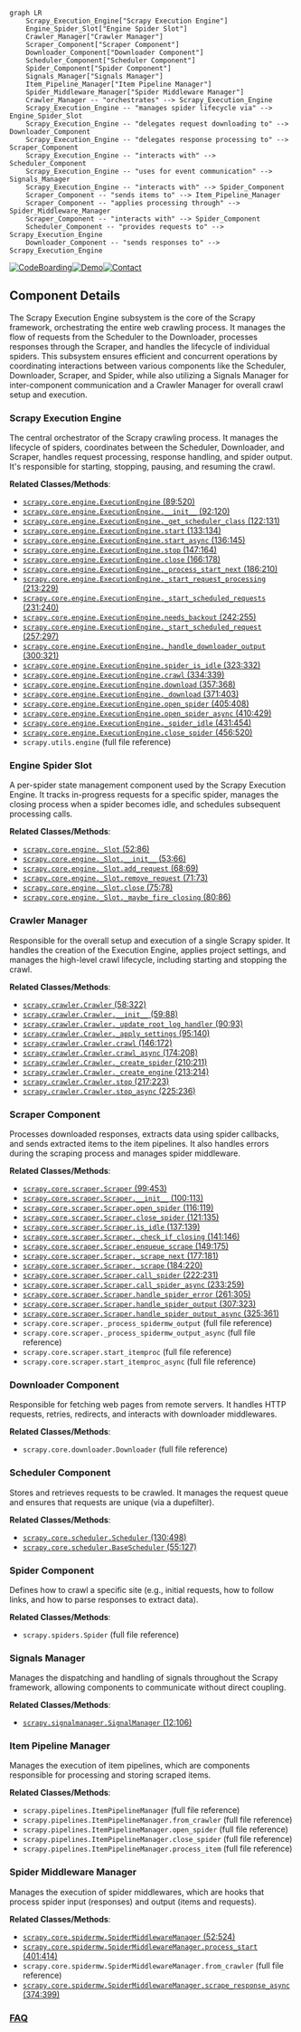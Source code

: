 ```mermaid
graph LR
    Scrapy_Execution_Engine["Scrapy Execution Engine"]
    Engine_Spider_Slot["Engine Spider Slot"]
    Crawler_Manager["Crawler Manager"]
    Scraper_Component["Scraper Component"]
    Downloader_Component["Downloader Component"]
    Scheduler_Component["Scheduler Component"]
    Spider_Component["Spider Component"]
    Signals_Manager["Signals Manager"]
    Item_Pipeline_Manager["Item Pipeline Manager"]
    Spider_Middleware_Manager["Spider Middleware Manager"]
    Crawler_Manager -- "orchestrates" --> Scrapy_Execution_Engine
    Scrapy_Execution_Engine -- "manages spider lifecycle via" --> Engine_Spider_Slot
    Scrapy_Execution_Engine -- "delegates request downloading to" --> Downloader_Component
    Scrapy_Execution_Engine -- "delegates response processing to" --> Scraper_Component
    Scrapy_Execution_Engine -- "interacts with" --> Scheduler_Component
    Scrapy_Execution_Engine -- "uses for event communication" --> Signals_Manager
    Scrapy_Execution_Engine -- "interacts with" --> Spider_Component
    Scraper_Component -- "sends items to" --> Item_Pipeline_Manager
    Scraper_Component -- "applies processing through" --> Spider_Middleware_Manager
    Scraper_Component -- "interacts with" --> Spider_Component
    Scheduler_Component -- "provides requests to" --> Scrapy_Execution_Engine
    Downloader_Component -- "sends responses to" --> Scrapy_Execution_Engine
```
[![CodeBoarding](https://img.shields.io/badge/Generated%20by-CodeBoarding-9cf?style=flat-square)](https://github.com/CodeBoarding/CodeBoarding)[![Demo](https://img.shields.io/badge/Try%20our-Demo-blue?style=flat-square)](https://www.codeboarding.org/demo)[![Contact](https://img.shields.io/badge/Contact%20us%20-%20contact@codeboarding.org-lightgrey?style=flat-square)](mailto:contact@codeboarding.org)

## Component Details

The Scrapy Execution Engine subsystem is the core of the Scrapy framework, orchestrating the entire web crawling process. It manages the flow of requests from the Scheduler to the Downloader, processes responses through the Scraper, and handles the lifecycle of individual spiders. This subsystem ensures efficient and concurrent operations by coordinating interactions between various components like the Scheduler, Downloader, Scraper, and Spider, while also utilizing a Signals Manager for inter-component communication and a Crawler Manager for overall crawl setup and execution.

### Scrapy Execution Engine
The central orchestrator of the Scrapy crawling process. It manages the lifecycle of spiders, coordinates between the Scheduler, Downloader, and Scraper, handles request processing, response handling, and spider output. It's responsible for starting, stopping, pausing, and resuming the crawl.


**Related Classes/Methods**:

- <a href="https://github.com/scrapy/scrapy/blob/master/scrapy/core/engine.py#L89-L520" target="_blank" rel="noopener noreferrer">`scrapy.core.engine.ExecutionEngine` (89:520)</a>
- <a href="https://github.com/scrapy/scrapy/blob/master/scrapy/core/engine.py#L92-L120" target="_blank" rel="noopener noreferrer">`scrapy.core.engine.ExecutionEngine.__init__` (92:120)</a>
- <a href="https://github.com/scrapy/scrapy/blob/master/scrapy/core/engine.py#L122-L131" target="_blank" rel="noopener noreferrer">`scrapy.core.engine.ExecutionEngine._get_scheduler_class` (122:131)</a>
- <a href="https://github.com/scrapy/scrapy/blob/master/scrapy/core/engine.py#L133-L134" target="_blank" rel="noopener noreferrer">`scrapy.core.engine.ExecutionEngine.start` (133:134)</a>
- <a href="https://github.com/scrapy/scrapy/blob/master/scrapy/core/engine.py#L136-L145" target="_blank" rel="noopener noreferrer">`scrapy.core.engine.ExecutionEngine.start_async` (136:145)</a>
- <a href="https://github.com/scrapy/scrapy/blob/master/scrapy/core/engine.py#L147-L164" target="_blank" rel="noopener noreferrer">`scrapy.core.engine.ExecutionEngine.stop` (147:164)</a>
- <a href="https://github.com/scrapy/scrapy/blob/master/scrapy/core/engine.py#L166-L178" target="_blank" rel="noopener noreferrer">`scrapy.core.engine.ExecutionEngine.close` (166:178)</a>
- <a href="https://github.com/scrapy/scrapy/blob/master/scrapy/core/engine.py#L186-L210" target="_blank" rel="noopener noreferrer">`scrapy.core.engine.ExecutionEngine._process_start_next` (186:210)</a>
- <a href="https://github.com/scrapy/scrapy/blob/master/scrapy/core/engine.py#L213-L229" target="_blank" rel="noopener noreferrer">`scrapy.core.engine.ExecutionEngine._start_request_processing` (213:229)</a>
- <a href="https://github.com/scrapy/scrapy/blob/master/scrapy/core/engine.py#L231-L240" target="_blank" rel="noopener noreferrer">`scrapy.core.engine.ExecutionEngine._start_scheduled_requests` (231:240)</a>
- <a href="https://github.com/scrapy/scrapy/blob/master/scrapy/core/engine.py#L242-L255" target="_blank" rel="noopener noreferrer">`scrapy.core.engine.ExecutionEngine.needs_backout` (242:255)</a>
- <a href="https://github.com/scrapy/scrapy/blob/master/scrapy/core/engine.py#L257-L297" target="_blank" rel="noopener noreferrer">`scrapy.core.engine.ExecutionEngine._start_scheduled_request` (257:297)</a>
- <a href="https://github.com/scrapy/scrapy/blob/master/scrapy/core/engine.py#L300-L321" target="_blank" rel="noopener noreferrer">`scrapy.core.engine.ExecutionEngine._handle_downloader_output` (300:321)</a>
- <a href="https://github.com/scrapy/scrapy/blob/master/scrapy/core/engine.py#L323-L332" target="_blank" rel="noopener noreferrer">`scrapy.core.engine.ExecutionEngine.spider_is_idle` (323:332)</a>
- <a href="https://github.com/scrapy/scrapy/blob/master/scrapy/core/engine.py#L334-L339" target="_blank" rel="noopener noreferrer">`scrapy.core.engine.ExecutionEngine.crawl` (334:339)</a>
- <a href="https://github.com/scrapy/scrapy/blob/master/scrapy/core/engine.py#L357-L368" target="_blank" rel="noopener noreferrer">`scrapy.core.engine.ExecutionEngine.download` (357:368)</a>
- <a href="https://github.com/scrapy/scrapy/blob/master/scrapy/core/engine.py#L371-L403" target="_blank" rel="noopener noreferrer">`scrapy.core.engine.ExecutionEngine._download` (371:403)</a>
- <a href="https://github.com/scrapy/scrapy/blob/master/scrapy/core/engine.py#L405-L408" target="_blank" rel="noopener noreferrer">`scrapy.core.engine.ExecutionEngine.open_spider` (405:408)</a>
- <a href="https://github.com/scrapy/scrapy/blob/master/scrapy/core/engine.py#L410-L429" target="_blank" rel="noopener noreferrer">`scrapy.core.engine.ExecutionEngine.open_spider_async` (410:429)</a>
- <a href="https://github.com/scrapy/scrapy/blob/master/scrapy/core/engine.py#L431-L454" target="_blank" rel="noopener noreferrer">`scrapy.core.engine.ExecutionEngine._spider_idle` (431:454)</a>
- <a href="https://github.com/scrapy/scrapy/blob/master/scrapy/core/engine.py#L456-L520" target="_blank" rel="noopener noreferrer">`scrapy.core.engine.ExecutionEngine.close_spider` (456:520)</a>
- `scrapy.utils.engine` (full file reference)


### Engine Spider Slot
A per-spider state management component used by the Scrapy Execution Engine. It tracks in-progress requests for a specific spider, manages the closing process when a spider becomes idle, and schedules subsequent processing calls.


**Related Classes/Methods**:

- <a href="https://github.com/scrapy/scrapy/blob/master/scrapy/core/engine.py#L52-L86" target="_blank" rel="noopener noreferrer">`scrapy.core.engine._Slot` (52:86)</a>
- <a href="https://github.com/scrapy/scrapy/blob/master/scrapy/core/engine.py#L53-L66" target="_blank" rel="noopener noreferrer">`scrapy.core.engine._Slot.__init__` (53:66)</a>
- <a href="https://github.com/scrapy/scrapy/blob/master/scrapy/core/engine.py#L68-L69" target="_blank" rel="noopener noreferrer">`scrapy.core.engine._Slot.add_request` (68:69)</a>
- <a href="https://github.com/scrapy/scrapy/blob/master/scrapy/core/engine.py#L71-L73" target="_blank" rel="noopener noreferrer">`scrapy.core.engine._Slot.remove_request` (71:73)</a>
- <a href="https://github.com/scrapy/scrapy/blob/master/scrapy/core/engine.py#L75-L78" target="_blank" rel="noopener noreferrer">`scrapy.core.engine._Slot.close` (75:78)</a>
- <a href="https://github.com/scrapy/scrapy/blob/master/scrapy/core/engine.py#L80-L86" target="_blank" rel="noopener noreferrer">`scrapy.core.engine._Slot._maybe_fire_closing` (80:86)</a>


### Crawler Manager
Responsible for the overall setup and execution of a single Scrapy spider. It handles the creation of the Execution Engine, applies project settings, and manages the high-level crawl lifecycle, including starting and stopping the crawl.


**Related Classes/Methods**:

- <a href="https://github.com/scrapy/scrapy/blob/master/scrapy/crawler.py#L58-L322" target="_blank" rel="noopener noreferrer">`scrapy.crawler.Crawler` (58:322)</a>
- <a href="https://github.com/scrapy/scrapy/blob/master/scrapy/crawler.py#L59-L88" target="_blank" rel="noopener noreferrer">`scrapy.crawler.Crawler.__init__` (59:88)</a>
- <a href="https://github.com/scrapy/scrapy/blob/master/scrapy/crawler.py#L90-L93" target="_blank" rel="noopener noreferrer">`scrapy.crawler.Crawler._update_root_log_handler` (90:93)</a>
- <a href="https://github.com/scrapy/scrapy/blob/master/scrapy/crawler.py#L95-L140" target="_blank" rel="noopener noreferrer">`scrapy.crawler.Crawler._apply_settings` (95:140)</a>
- <a href="https://github.com/scrapy/scrapy/blob/master/scrapy/crawler.py#L146-L172" target="_blank" rel="noopener noreferrer">`scrapy.crawler.Crawler.crawl` (146:172)</a>
- <a href="https://github.com/scrapy/scrapy/blob/master/scrapy/crawler.py#L174-L208" target="_blank" rel="noopener noreferrer">`scrapy.crawler.Crawler.crawl_async` (174:208)</a>
- <a href="https://github.com/scrapy/scrapy/blob/master/scrapy/crawler.py#L210-L211" target="_blank" rel="noopener noreferrer">`scrapy.crawler.Crawler._create_spider` (210:211)</a>
- <a href="https://github.com/scrapy/scrapy/blob/master/scrapy/crawler.py#L213-L214" target="_blank" rel="noopener noreferrer">`scrapy.crawler.Crawler._create_engine` (213:214)</a>
- <a href="https://github.com/scrapy/scrapy/blob/master/scrapy/crawler.py#L217-L223" target="_blank" rel="noopener noreferrer">`scrapy.crawler.Crawler.stop` (217:223)</a>
- <a href="https://github.com/scrapy/scrapy/blob/master/scrapy/crawler.py#L225-L236" target="_blank" rel="noopener noreferrer">`scrapy.crawler.Crawler.stop_async` (225:236)</a>


### Scraper Component
Processes downloaded responses, extracts data using spider callbacks, and sends extracted items to the item pipelines. It also handles errors during the scraping process and manages spider middleware.


**Related Classes/Methods**:

- <a href="https://github.com/scrapy/scrapy/blob/master/scrapy/core/scraper.py#L99-L453" target="_blank" rel="noopener noreferrer">`scrapy.core.scraper.Scraper` (99:453)</a>
- <a href="https://github.com/scrapy/scrapy/blob/master/scrapy/core/scraper.py#L100-L113" target="_blank" rel="noopener noreferrer">`scrapy.core.scraper.Scraper.__init__` (100:113)</a>
- <a href="https://github.com/scrapy/scrapy/blob/master/scrapy/core/scraper.py#L116-L119" target="_blank" rel="noopener noreferrer">`scrapy.core.scraper.Scraper.open_spider` (116:119)</a>
- <a href="https://github.com/scrapy/scrapy/blob/master/scrapy/core/scraper.py#L121-L135" target="_blank" rel="noopener noreferrer">`scrapy.core.scraper.Scraper.close_spider` (121:135)</a>
- <a href="https://github.com/scrapy/scrapy/blob/master/scrapy/core/scraper.py#L137-L139" target="_blank" rel="noopener noreferrer">`scrapy.core.scraper.Scraper.is_idle` (137:139)</a>
- <a href="https://github.com/scrapy/scrapy/blob/master/scrapy/core/scraper.py#L141-L146" target="_blank" rel="noopener noreferrer">`scrapy.core.scraper.Scraper._check_if_closing` (141:146)</a>
- <a href="https://github.com/scrapy/scrapy/blob/master/scrapy/core/scraper.py#L149-L175" target="_blank" rel="noopener noreferrer">`scrapy.core.scraper.Scraper.enqueue_scrape` (149:175)</a>
- <a href="https://github.com/scrapy/scrapy/blob/master/scrapy/core/scraper.py#L177-L181" target="_blank" rel="noopener noreferrer">`scrapy.core.scraper.Scraper._scrape_next` (177:181)</a>
- <a href="https://github.com/scrapy/scrapy/blob/master/scrapy/core/scraper.py#L184-L220" target="_blank" rel="noopener noreferrer">`scrapy.core.scraper.Scraper._scrape` (184:220)</a>
- <a href="https://github.com/scrapy/scrapy/blob/master/scrapy/core/scraper.py#L222-L231" target="_blank" rel="noopener noreferrer">`scrapy.core.scraper.Scraper.call_spider` (222:231)</a>
- <a href="https://github.com/scrapy/scrapy/blob/master/scrapy/core/scraper.py#L233-L259" target="_blank" rel="noopener noreferrer">`scrapy.core.scraper.Scraper.call_spider_async` (233:259)</a>
- <a href="https://github.com/scrapy/scrapy/blob/master/scrapy/core/scraper.py#L261-L305" target="_blank" rel="noopener noreferrer">`scrapy.core.scraper.Scraper.handle_spider_error` (261:305)</a>
- <a href="https://github.com/scrapy/scrapy/blob/master/scrapy/core/scraper.py#L307-L323" target="_blank" rel="noopener noreferrer">`scrapy.core.scraper.Scraper.handle_spider_output` (307:323)</a>
- <a href="https://github.com/scrapy/scrapy/blob/master/scrapy/core/scraper.py#L325-L361" target="_blank" rel="noopener noreferrer">`scrapy.core.scraper.Scraper.handle_spider_output_async` (325:361)</a>
- `scrapy.core.scraper._process_spidermw_output` (full file reference)
- `scrapy.core.scraper._process_spidermw_output_async` (full file reference)
- `scrapy.core.scraper.start_itemproc` (full file reference)
- `scrapy.core.scraper.start_itemproc_async` (full file reference)


### Downloader Component
Responsible for fetching web pages from remote servers. It handles HTTP requests, retries, redirects, and interacts with downloader middlewares.


**Related Classes/Methods**:

- `scrapy.core.downloader.Downloader` (full file reference)


### Scheduler Component
Stores and retrieves requests to be crawled. It manages the request queue and ensures that requests are unique (via a dupefilter).


**Related Classes/Methods**:

- <a href="https://github.com/scrapy/scrapy/blob/master/scrapy/core/scheduler.py#L130-L498" target="_blank" rel="noopener noreferrer">`scrapy.core.scheduler.Scheduler` (130:498)</a>
- <a href="https://github.com/scrapy/scrapy/blob/master/scrapy/core/scheduler.py#L55-L127" target="_blank" rel="noopener noreferrer">`scrapy.core.scheduler.BaseScheduler` (55:127)</a>


### Spider Component
Defines how to crawl a specific site (e.g., initial requests, how to follow links, and how to parse responses to extract data).


**Related Classes/Methods**:

- `scrapy.spiders.Spider` (full file reference)


### Signals Manager
Manages the dispatching and handling of signals throughout the Scrapy framework, allowing components to communicate without direct coupling.


**Related Classes/Methods**:

- <a href="https://github.com/scrapy/scrapy/blob/master/scrapy/signalmanager.py#L12-L106" target="_blank" rel="noopener noreferrer">`scrapy.signalmanager.SignalManager` (12:106)</a>


### Item Pipeline Manager
Manages the execution of item pipelines, which are components responsible for processing and storing scraped items.


**Related Classes/Methods**:

- `scrapy.pipelines.ItemPipelineManager` (full file reference)
- `scrapy.pipelines.ItemPipelineManager.from_crawler` (full file reference)
- `scrapy.pipelines.ItemPipelineManager.open_spider` (full file reference)
- `scrapy.pipelines.ItemPipelineManager.close_spider` (full file reference)
- `scrapy.pipelines.ItemPipelineManager.process_item` (full file reference)


### Spider Middleware Manager
Manages the execution of spider middlewares, which are hooks that process spider input (responses) and output (items and requests).


**Related Classes/Methods**:

- <a href="https://github.com/scrapy/scrapy/blob/master/scrapy/core/spidermw.py#L52-L524" target="_blank" rel="noopener noreferrer">`scrapy.core.spidermw.SpiderMiddlewareManager` (52:524)</a>
- <a href="https://github.com/scrapy/scrapy/blob/master/scrapy/core/spidermw.py#L401-L414" target="_blank" rel="noopener noreferrer">`scrapy.core.spidermw.SpiderMiddlewareManager.process_start` (401:414)</a>
- `scrapy.core.spidermw.SpiderMiddlewareManager.from_crawler` (full file reference)
- <a href="https://github.com/scrapy/scrapy/blob/master/scrapy/core/spidermw.py#L374-L399" target="_blank" rel="noopener noreferrer">`scrapy.core.spidermw.SpiderMiddlewareManager.scrape_response_async` (374:399)</a>




### [FAQ](https://github.com/CodeBoarding/GeneratedOnBoardings/tree/main?tab=readme-ov-file#faq)